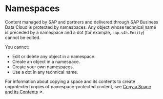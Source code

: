 <!-- loio7094f24d272c4ae4893b726095ab969e -->

# Namespaces

Content managed by SAP and partners and delivered through SAP Business Data Cloud is protected by namespaces. Any object whose technical name is preceded by a namespace and a dot \(for example, `sap.s4h.Entity`\) cannot be edited.

You cannot:

-   Edit or delete any object in a namespace.
-   Create an object in a namespace.
-   Create your own namespaces.
-   Use a dot in any technical name.

For information about copying a space and its contents to create unprotected copies of namespace-protected content, see [Copy a Space and its Contents](https://help.sap.com/viewer/935116dd7c324355803d4b85809cec97/DEV_CURRENT/en-US/73068ac8e1934615b419d8c6c4095a9a.html "You can copy a space and all the Data Builder objects it contains into a new space.") :arrow_upper_right:.

